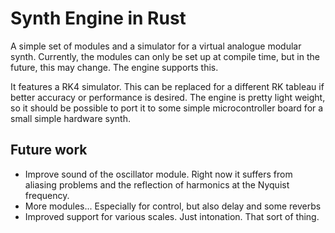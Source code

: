 # Synth Engine in Rust

A simple set of modules and a simulator for a virtual analogue modular synth. Currently, 
the modules can only be set up at compile time, but in the future, this may change. The
engine supports this.

It features a RK4 simulator. This can be replaced for a different RK tableau if better 
accuracy or performance is desired. The engine is pretty light weight, so it should be 
possible to port it to some simple microcontroller board for a small simple hardware 
synth.

## Future work

- Improve sound of the oscillator module. Right now it suffers from aliasing problems
  and the reflection of harmonics at the Nyquist frequency.
- More modules... Especially for control, but also delay and some reverbs
- Improved support for various scales. Just intonation. That sort of thing.
